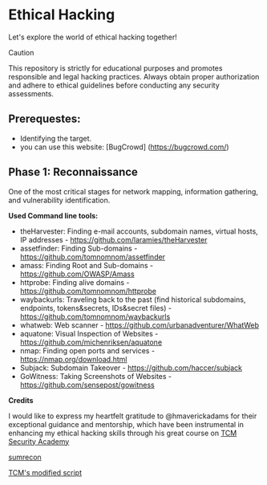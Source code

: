 # Ethical Hacking
Let's explore the world of ethical hacking together!

> [!CAUTION]
> This repository is strictly for educational purposes and promotes responsible and legal hacking practices. Always obtain proper authorization and adhere to ethical guidelines before conducting any security assessments.

## Prerequestes: 
- Identifying the target. 
- you can use this website: [BugCrowd] (https://bugcrowd.com/)

## Phase 1: Reconnaissance 
One of the most critical stages for network mapping, information gathering, and vulnerability identification.

**Used Command line tools:** 

- theHarvester: Finding e-mail accounts, subdomain names, virtual hosts, IP addresses - https://github.com/laramies/theHarvester
- assetfinder: Finding Sub-domains - https://github.com/tomnomnom/assetfinder
- amass: Finding Root and Sub-domains - https://github.com/OWASP/Amass
- httprobe: Finding alive domains - https://github.com/tomnomnom/httprobe
- waybackurls: Traveling back to the past (find historical subdomains, endpoints, tokens&secrets, IDs&secret files) - https://github.com/tomnomnom/waybackurls
- whatweb: Web scanner - https://github.com/urbanadventurer/WhatWeb
- aquatone: Visual Inspection of Websites - https://github.com/michenriksen/aquatone
- nmap: Finding open ports and services - https://nmap.org/download.html
- Subjack: Subdomain Takeover - https://github.com/haccer/subjack
- GoWitness: Taking Screenshots of Websites - https://github.com/sensepost/gowitness

**Credits**

I would like to express my heartfelt gratitude to @hmaverickadams for their exceptional guidance and mentorship, which have been instrumental in enhancing my ethical hacking skills through his great course on [TCM Security Academy](https://tcm-sec.com)

[sumrecon](https://github.com/thatonetester/sumrecon)

[TCM's modified script](https://pastebin.com/MhE6zXVt)


